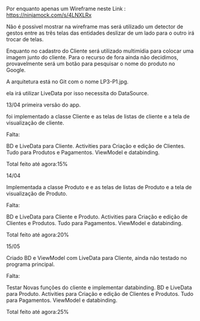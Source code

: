 Por enquanto apenas um Wireframe neste Link : https://ninjamock.com/s/4LNXLRx

Não é possivel mostrar na wireframe mas será utilizado um detector de gestos entre as três telas das entidades
deslizar de um lado para o outro irá trocar de telas.

Enquanto no cadastro do Cliente será utilizado multimidia para colocar uma imagem junto do cliente.
Para o recurso de fora ainda não decidimos, provavelmente será um botão para pesquisar o nome do produto no Google.

A arquitetura está no Git com o nome LP3-P1.jpg.

ela irá utilizar LiveData por isso necessita do DataSource.

13/04 primeira versão do app.

foi implementado a classe Cliente e as telas de listas de cliente e a tela de visualização de cliente.

Falta:

BD e LiveData para Cliente.
Activities para Criação e edição de Clientes.
Tudo para Produtos e Pagamentos.
ViewModel e databinding.

Total feito até agora:15%

14/04

Implementada a classe Produto e e as telas de listas de Produto e a tela de visualização de Produto.

Falta:

BD e LiveData para Cliente e Produto.
Activities para Criação e edição de Clientes e Produtos.
Tudo para Pagamentos.
ViewModel e databinding.

Total feito até agora:20%

15/05

Criado BD e ViewModel com LiveData para Cliente, ainda não testado no programa principal.

Falta:

Testar Novas funções do cliente e implementar databinding.
BD e LiveData para  Produto.
Activities para Criação e edição de Clientes e Produtos.
Tudo para Pagamentos.
ViewModel e databinding.

Total feito até agora:25%

